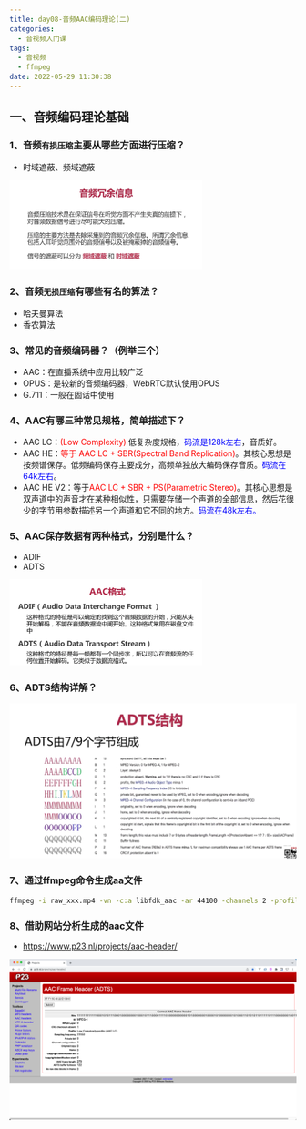 ```yaml
---
title: day08-音频AAC编码理论(二) 
categories:
  - 音视频入门课
tags:
  - 音视频
  - ffmpeg
date: 2022-05-29 11:30:38
---
```


## 一、音频编码理论基础

### 1、音频`有损压缩`主要从哪些方面进行压缩？

- 时域遮蔽、频域遮蔽

<img src="day08音频AAC编码/image-20220529103700600.png" alt="image-20220529103700600" style="zoom: 33%;" />

### 2、音频`无损压缩`有哪些有名的算法？

- 哈夫曼算法
- 香农算法



### 3、常见的音频编码器？（例举三个）

- AAC：在直播系统中应用比较广泛
- OPUS：是较新的音频编码器，WebRTC默认使用OPUS
- G.711：一般在固话中使用



### 4、AAC有哪三种常见规格，简单描述下？

- AAC LC：<font color="red">(Low Complexity)</font> 低复杂度规格，<font color="blue">码流是128k左右</font>，音质好。
- AAC HE：<font color="red">等于 AAC LC + SBR(Spectral Band Replication)</font>。其核心思想是按频谱保存。低频编码保存主要成分，高频单独放大编码保存音质。<font color="blue">码流在64k左右</font>。
- AAC HE V2：等于<font color="red">AAC LC + SBR + PS(Parametric Stereo)</font>。其核心思想是双声道中的声音才在某种相似性，只需要存储一个声道的全部信息，然后花很少的字节用参数描述另一个声道和它不同的地方。<font color="blue">码流在48k左右。</font>



### 5、AAC保存数据有两种格式，分别是什么？

- ADIF
- ADTS

<img src="day08音频AAC编码/image-20220529105427279.png" alt="image-20220529105427279" style="zoom:33%;" />



### 6、ADTS结构详解？

<img src="day08音频AAC编码/image-20220529105523745.png" alt="image-20220529105523745" style="zoom: 50%;" />

### 7、通过ffmpeg命令生成aa文件

```sh
ffmpeg -i raw_xxx.mp4 -vn -c:a libfdk_aac -ar 44100 -channels 2 -profile:a aac_he dst_xxx.aac
```



### 8、借助网站分析生成的aac文件

- https://www.p23.nl/projects/aac-header/

<img src="day08音频AAC编码/image-20220529110152214.png" alt="image-20220529110152214" style="zoom: 50%;" />

